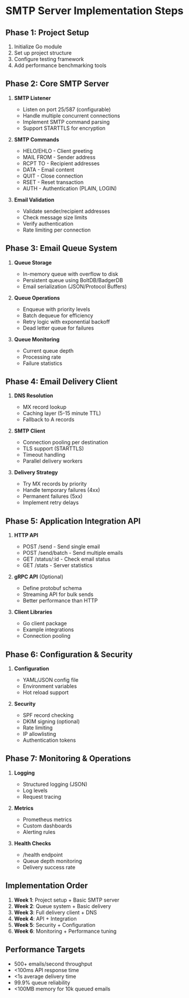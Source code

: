 # SMTP Server Implementation Steps

## Phase 1: Project Setup
1. Initialize Go module
2. Set up project structure
3. Configure testing framework
4. Add performance benchmarking tools

## Phase 2: Core SMTP Server
1. **SMTP Listener**
   - Listen on port 25/587 (configurable)
   - Handle multiple concurrent connections
   - Implement SMTP command parsing
   - Support STARTTLS for encryption

2. **SMTP Commands**
   - HELO/EHLO - Client greeting
   - MAIL FROM - Sender address
   - RCPT TO - Recipient addresses
   - DATA - Email content
   - QUIT - Close connection
   - RSET - Reset transaction
   - AUTH - Authentication (PLAIN, LOGIN)

3. **Email Validation**
   - Validate sender/recipient addresses
   - Check message size limits
   - Verify authentication
   - Rate limiting per connection

## Phase 3: Email Queue System
1. **Queue Storage**
   - In-memory queue with overflow to disk
   - Persistent queue using BoltDB/BadgerDB
   - Email serialization (JSON/Protocol Buffers)

2. **Queue Operations**
   - Enqueue with priority levels
   - Batch dequeue for efficiency
   - Retry logic with exponential backoff
   - Dead letter queue for failures

3. **Queue Monitoring**
   - Current queue depth
   - Processing rate
   - Failure statistics

## Phase 4: Email Delivery Client
1. **DNS Resolution**
   - MX record lookup
   - Caching layer (5-15 minute TTL)
   - Fallback to A records

2. **SMTP Client**
   - Connection pooling per destination
   - TLS support (STARTTLS)
   - Timeout handling
   - Parallel delivery workers

3. **Delivery Strategy**
   - Try MX records by priority
   - Handle temporary failures (4xx)
   - Permanent failures (5xx)
   - Implement retry delays

## Phase 5: Application Integration API
1. **HTTP API**
   - POST /send - Send single email
   - POST /send/batch - Send multiple emails
   - GET /status/:id - Check email status
   - GET /stats - Server statistics

2. **gRPC API** (Optional)
   - Define protobuf schema
   - Streaming API for bulk sends
   - Better performance than HTTP

3. **Client Libraries**
   - Go client package
   - Example integrations
   - Connection pooling

## Phase 6: Configuration & Security
1. **Configuration**
   - YAML/JSON config file
   - Environment variables
   - Hot reload support

2. **Security**
   - SPF record checking
   - DKIM signing (optional)
   - Rate limiting
   - IP allowlisting
   - Authentication tokens

## Phase 7: Monitoring & Operations
1. **Logging**
   - Structured logging (JSON)
   - Log levels
   - Request tracing

2. **Metrics**
   - Prometheus metrics
   - Custom dashboards
   - Alerting rules

3. **Health Checks**
   - /health endpoint
   - Queue depth monitoring
   - Delivery success rate

## Implementation Order

1. **Week 1**: Project setup + Basic SMTP server
2. **Week 2**: Queue system + Basic delivery
3. **Week 3**: Full delivery client + DNS
4. **Week 4**: API + Integration
5. **Week 5**: Security + Configuration
6. **Week 6**: Monitoring + Performance tuning

## Performance Targets

- 500+ emails/second throughput
- <100ms API response time
- <1s average delivery time
- 99.9% queue reliability
- <100MB memory for 10k queued emails